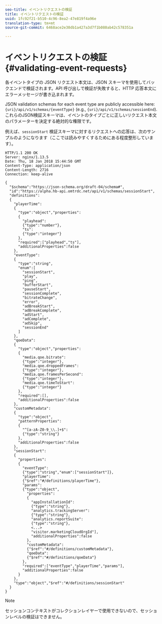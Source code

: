 ```yaml
---
seo-title: イベントリクエストの検証
title: イベントリクエストの検証
uuid: 1fc92f21-b510-4c96-8ea2-47e819f4a96e
translation-type: tm+mt
source-git-commit: 6468ace2e30db1a427a3d7f1b080ab42c578351a

---
```



# イベントリクエストの検証{#validating-event-requests}

各イベントタイプの JSON リクエスト本文は、JSON スキーマを使用してバックエンドで検証されます。API 呼び出しで検証が失敗すると、HTTP 応答本文にエラーメッセージが書き込まれます。

JSON validation schemas for each event type are publicly accessible here: `{uri}/api/v1/schemas/{eventType}` (e.g., `{uri}/api/v1/schemas/sessionEnd`). これらのJSON検証スキーマは、イベントのタイプごとに正しいリクエスト本文のパラメーターを決定する絶対的な権限です。

例えば、`sessionStart` 検証スキーマに対するリクエストへの応答は、次のサンプルのようになります（ここでは読みやすくするためにある程度整形しています）。

```
HTTP/1.1 200 OK
Server: nginx/1.13.5
Date: Thu, 18 Jan 2018 15:44:50 GMT
Content-Type: application/json
Content-Length: 2716
Connection: keep-alive

{
  "$schema":"https://json-schema.org/draft-04/schema#",
  "id":"https://alpha.hb-api.omtrdc.net/api/v1/schemas/sessionStart",
  "definitions":
  {
    "playerTime":
    {
      "type":"object","properties":
      {
        "playhead":
        {"type":"number"},
        "ts":
        {"type":"integer"}
      },
      "required":["playhead","ts"],
      "additionalProperties":false
    },
    "eventType":
    {
      "type":"string",
      "enum":[
        "sessionStart",
        "play",
        "ping",
        "bufferStart",
        "pauseStart",
        "sessionComplete",
        "bitrateChange",
        "error",
        "adBreakStart",
        "adBreakComplete",
        "adStart",
        "adComplete",
        "adSkip",
        "sessionEnd"
      ]
    },
    "qoeData":
    {
      "type":"object","properties":
      {
        "media.qoe.bitrate":
        {"type":"integer"},
        "media.qoe.droppedFrames":
        {"type":"integer"},
        "media.qoe.framesPerSecond":
        {"type":"integer"},
        "media.qoe.timeToStart":
        {"type":"integer"}
      },
      "required":[],
      "additionalProperties":false
    },
    "customMetadata":
    {
      "type":"object",
      "patternProperties":
      {
        "^[a-zA-Z0-9_\\.]+$":
        {"type":"string"}
      },
      "additionalProperties":false
    },
    "sessionStart":
    {
      "properties":
      {
        "eventType":
        {"type":"string","enum":["sessionStart"]},
        "playerTime":
        {"$ref":"#/definitions/playerTime"},
        "params":
        {"type":"object",
          "properties":
          {
            "appInstallationId":
            {"type":"string"},
            "analytics.trackingServer":
            {"type":"string"},
            "analytics.reportSuite":
            {"type":"string"},
            <...>
            "visitor.marketingCloudOrgId"],
            "additionalProperties":false
          },
          "customMetadata":
          {"$ref":"#/definitions/customMetadata"},
          "qoeData":
          {"$ref":"#/definitions/qoeData"}
        },
        "required":["eventType","playerTime","params"],
        "additionalProperties":false
      }
    },
    "type":"object","$ref":"#/definitions/sessionStart"
  }
}
```

>[!NOTE]
>
>セッションコンテキストがコレクションレイヤーで使用できないので、セッションレベルの検証はできません。

